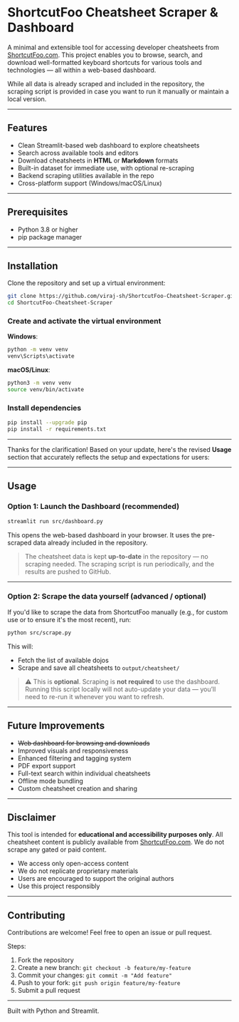 # ShortcutFoo Cheatsheet Scraper & Dashboard

A minimal and extensible tool for accessing developer cheatsheets from [ShortcutFoo.com](https://www.shortcutfoo.com). This project enables you to browse, search, and download well-formatted keyboard shortcuts for various tools and technologies — all within a web-based dashboard.

While all data is already scraped and included in the repository, the scraping script is provided in case you want to run it manually or maintain a local version.

---

## Features

* Clean Streamlit-based web dashboard to explore cheatsheets
* Search across available tools and editors
* Download cheatsheets in **HTML** or **Markdown** formats
* Built-in dataset for immediate use, with optional re-scraping
* Backend scraping utilities available in the repo
* Cross-platform support (Windows/macOS/Linux)

---

## Prerequisites

* Python 3.8 or higher
* pip package manager

---

## Installation

Clone the repository and set up a virtual environment:

```bash
git clone https://github.com/viraj-sh/ShortcutFoo-Cheatsheet-Scraper.git
cd ShortcutFoo-Cheatsheet-Scraper
```

### Create and activate the virtual environment

**Windows**:

```bash
python -m venv venv
venv\Scripts\activate
```

**macOS/Linux**:

```bash
python3 -m venv venv
source venv/bin/activate
```

### Install dependencies

```bash
pip install --upgrade pip
pip install -r requirements.txt
```

---

Thanks for the clarification! Based on your update, here's the revised **Usage** section that accurately reflects the setup and expectations for users:

---

## Usage

### Option 1: Launch the Dashboard (recommended)

```bash
streamlit run src/dashboard.py
```

This opens the web-based dashboard in your browser. It uses the pre-scraped data already included in the repository.

> The cheatsheet data is kept **up-to-date** in the repository — no scraping needed. The scraping script is run periodically, and the results are pushed to GitHub.

---

### Option 2: Scrape the data yourself (advanced / optional)

If you'd like to scrape the data from ShortcutFoo manually (e.g., for custom use or to ensure it's the most recent), run:

```bash
python src/scrape.py
```

This will:

* Fetch the list of available dojos
* Scrape and save all cheatsheets to `output/cheatsheet/`

> ⚠️ This is **optional**. Scraping is **not required** to use the dashboard.
> Running this script locally will not auto-update your data — you’ll need to re-run it whenever you want to refresh.

---

## Future Improvements

* ~~Web dashboard for browsing and downloads~~
* Improved visuals and responsiveness
* Enhanced filtering and tagging system
* PDF export support
* Full-text search within individual cheatsheets
* Offline mode bundling
* Custom cheatsheet creation and sharing

---

## Disclaimer

This tool is intended for **educational and accessibility purposes only**. All cheatsheet content is publicly available from [ShortcutFoo.com](https://www.shortcutfoo.com). We do not scrape any gated or paid content.

* We access only open-access content
* We do not replicate proprietary materials
* Users are encouraged to support the original authors
* Use this project responsibly

---

## Contributing

Contributions are welcome! Feel free to open an issue or pull request.

Steps:

1. Fork the repository
2. Create a new branch: `git checkout -b feature/my-feature`
3. Commit your changes: `git commit -m "Add feature"`
4. Push to your fork: `git push origin feature/my-feature`
5. Submit a pull request

---

Built with Python and Streamlit.